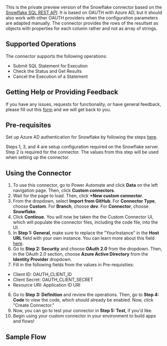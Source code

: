 This is the private preview version of the Snowflake connector based on the [Snowflake SQL REST API](https://docs.snowflake.com/en/developer-guide/sql-api/index.html). It is based on OAUTH with Azure AD, but it should also work with other OAUTH providers when the configuration parameters are adapted manually. The connector provides the rows of the resultset as objects with properties for each column rather and not as array of strings. 

## Supported Operations
The connector supports the following operations:
- Submit SQL Statement for Execution
- Check the Status and Get Results
- Cancel the Execution of a Statement

## Getting Help or Providing Feedback
If you have any issues, requests for functionality, or have general feedback, please fill out this [form](aka.ms/snowflakeconnector) and we will get back to you. 

## Pre-requisites
Set up Azure AD authentication for Snowflake by following the steps [here](https://docs.snowflake.com/en/user-guide/oauth-azure.html). 

Steps 1, 3, and 4 are setup configuration required on the Snowflake server. 
Step 2 is required for the connector. The values from this step will be used when setting up the connector.

## Using the Connector
1. To use this connector, go to Power Automate and click **Data** on the left navigation page. Then, click **Custom connectors**.
2. Wait for the page to load. Then, click **+New custom connector**. 
3. From the dropdown, select **Import from GitHub**. For **Connector Type**, choose **Custom**. For **Branch**, choose **dev**. For **Connector**, choose **Snowflake**.
4. Click **Continue.** You will now be taken the the Custom Connector UI, which will populate the connector files, including the code file, into the UI.
5. In **Step 1: General**, make sure to replace the "YourInstance" in the **Host URL** field with your own instance. You can learn more about this field [here](https://docs.snowflake.com/en/user-guide/client-redirect.html#introduction-to-client-redirect).
6. Go to **Step 2: Security** and choose **OAuth 2.0** from the dropdown. Then, in the OAuth 2.0 section, choose **Azure Active Directory** from the **Identity Provider** dropdown. 
7. Fill in the following fields from the values in Pre-requisities:
-	Client ID: OAUTH_CLIENT_ID
-	Client Secret: OAUTH_CLIENT_SECRET
-	Resource URI: Application ID URI
8. Go to **Step 3: Definition** and review the operations. Then, go to **Step 4: Code** to view the code, which should already be enabled. Now, click "Create Connector."
9. Now, you can go to test your connector in **Step 5: Test**, if you'd like.
10. Begin using your custom connector in your environment to build apps and flows! 

## Sample Flow


